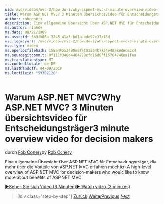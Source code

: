 ```yaml
---
uid: mvc/videos/mvc-2/how-do-i/why-aspnet-mvc-3-minute-overview-video-for-decision-makers
title: Warum ASP.NET MVC? 3 Minuten übersichtsvideo für Entscheidungsträger | Microsoft-Dokumentation
author: robconery
description: Eine allgemeine Übersicht über ASP.NET MVC für Entscheidungsträger, die mehr über die Vorteile von ASP.NET MVC erfahren möchten.
ms.author: riande
ms.date: 08/21/2009
ms.assetid: 5b3fb86a-3245-41a3-bd1a-bde92e37b18d
msc.legacyurl: /mvc/videos/mvc-2/how-do-i/why-aspnet-mvc-3-minute-overview-video-for-decision-makers
msc.type: video
ms.openlocfilehash: 158a49553490e9faf01264b7934e48a8edece2c4
ms.sourcegitcommit: 0f1119340e4464720cfd16d0ff15764746ea1fea
ms.translationtype: MT
ms.contentlocale: de-DE
ms.lasthandoff: 04/09/2019
ms.locfileid: "59382120"
---
```

# <a name="why-aspnet-mvc-3-minute-overview-video-for-decision-makers"></a><span data-ttu-id="26f92-104">Warum ASP.NET MVC?</span><span class="sxs-lookup"><span data-stu-id="26f92-104">Why ASP.NET MVC?</span></span> <span data-ttu-id="26f92-105">3 Minuten übersichtsvideo für Entscheidungsträger</span><span class="sxs-lookup"><span data-stu-id="26f92-105">3 minute overview video for decision makers</span></span>

<span data-ttu-id="26f92-106">durch [Rob Conery](https://github.com/robconery)</span><span class="sxs-lookup"><span data-stu-id="26f92-106">by [Rob Conery](https://github.com/robconery)</span></span>

<span data-ttu-id="26f92-107">Eine allgemeine Übersicht über ASP.NET MVC für Entscheidungsträger, die mehr über die Vorteile von ASP.NET MVC erfahren möchten.</span><span class="sxs-lookup"><span data-stu-id="26f92-107">A high-level overview of ASP.NET MVC for decision-makers who would like to know more about benefits of ASP.NET MVC.</span></span>

[<span data-ttu-id="26f92-108">&#9654;Sehen Sie sich Video (3 Minuten)</span><span class="sxs-lookup"><span data-stu-id="26f92-108">&#9654; Watch video (3 minutes)</span></span>](https://channel9.msdn.com/Blogs/ASP-NET-Site-Videos/why-aspnet-mvc-3-minute-overview-video-for-decision-makers)

> [!div class="step-by-step"]
> <span data-ttu-id="26f92-109">[Zurück](what-is-aspnet-mvc-80-minute-technical-video-for-developers-building-nerddinner.md)
> [Weiter](aspnet-mvc-how-10-minute-technical-video-for-developers.md)</span><span class="sxs-lookup"><span data-stu-id="26f92-109">[Previous](what-is-aspnet-mvc-80-minute-technical-video-for-developers-building-nerddinner.md)
[Next](aspnet-mvc-how-10-minute-technical-video-for-developers.md)</span></span>
